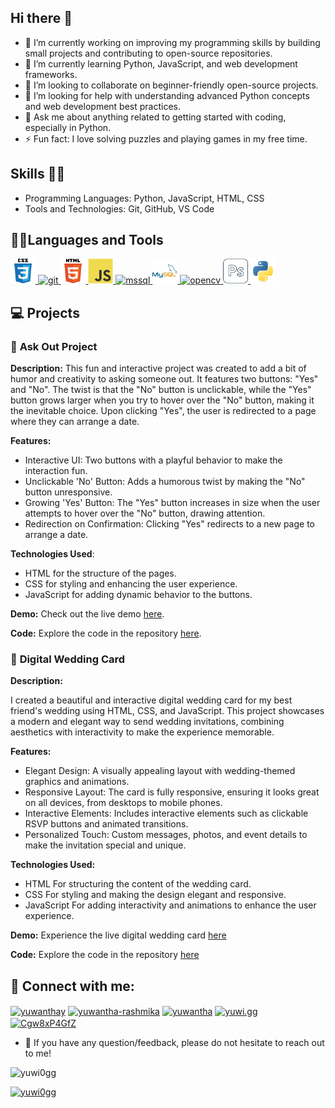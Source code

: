 ## Hi there 👋

- 🔭 I’m currently working on improving my programming skills by building small projects and contributing to open-source repositories.
- 🌱 I’m currently learning Python, JavaScript, and web development frameworks.
- 👯 I’m looking to collaborate on beginner-friendly open-source projects.
- 🤔 I’m looking for help with understanding advanced Python concepts and web development best practices.
- 💬 Ask me about anything related to getting started with coding, especially in Python.
- ⚡ Fun fact: I love solving puzzles and playing games in my free time.

## Skills 🤹‍♀️

- Programming Languages: Python, JavaScript, HTML, CSS
- Tools and Technologies: Git, GitHub, VS Code

## 🧑‍💻Languages and Tools

<p align="left"> <a href="https://www.w3schools.com/css/" target="_blank" rel="noreferrer"> <img src="https://raw.githubusercontent.com/devicons/devicon/master/icons/css3/css3-original-wordmark.svg" alt="css3" width="40" height="40"/> </a> <a href="https://git-scm.com/" target="_blank" rel="noreferrer"> <img src="https://www.vectorlogo.zone/logos/git-scm/git-scm-icon.svg" alt="git" width="40" height="40"/> </a> <a href="https://www.w3.org/html/" target="_blank" rel="noreferrer"> <img src="https://raw.githubusercontent.com/devicons/devicon/master/icons/html5/html5-original-wordmark.svg" alt="html5" width="40" height="40"/> </a> <a href="https://developer.mozilla.org/en-US/docs/Web/JavaScript" target="_blank" rel="noreferrer"> <img src="https://raw.githubusercontent.com/devicons/devicon/master/icons/javascript/javascript-original.svg" alt="javascript" width="40" height="40"/> </a> <a href="https://www.microsoft.com/en-us/sql-server" target="_blank" rel="noreferrer"> <img src="https://www.svgrepo.com/show/303229/microsoft-sql-server-logo.svg" alt="mssql" width="40" height="40"/> </a> <a href="https://www.mysql.com/" target="_blank" rel="noreferrer"> <img src="https://raw.githubusercontent.com/devicons/devicon/master/icons/mysql/mysql-original-wordmark.svg" alt="mysql" width="40" height="40"/> </a> <a href="https://opencv.org/" target="_blank" rel="noreferrer"> <img src="https://www.vectorlogo.zone/logos/opencv/opencv-icon.svg" alt="opencv" width="40" height="40"/> </a> <a href="https://www.photoshop.com/en" target="_blank" rel="noreferrer"> <img src="https://raw.githubusercontent.com/devicons/devicon/master/icons/photoshop/photoshop-line.svg" alt="photoshop" width="40" height="40"/> </a> <a href="https://www.python.org" target="_blank" rel="noreferrer"> <img src="https://raw.githubusercontent.com/devicons/devicon/master/icons/python/python-original.svg" alt="python" width="40" height="40"/> </a> </p>


## 💻 Projects

### 🥳 **Ask Out Project** 

**Description:**
This fun and interactive project was created to add a bit of humor and creativity to asking someone out. It features two buttons: "Yes" and "No". The twist is that the "No" button is unclickable, while the "Yes" button grows larger when you try to hover over the "No" button, making it the inevitable choice. Upon clicking "Yes", the user is redirected to a page where they can arrange a date.

**Features:**

- Interactive UI: Two buttons with a playful behavior to make the interaction fun.
- Unclickable 'No' Button: Adds a humorous twist by making the "No" button unresponsive.
- Growing 'Yes' Button: The "Yes" button increases in size when the user attempts to hover over the "No" button, drawing attention.
- Redirection on Confirmation: Clicking "Yes" redirects to a new page to arrange a date.

**Technologies Used**:

- HTML for the structure of the pages.
- CSS for styling and enhancing the user experience.
- JavaScript for adding dynamic behavior to the buttons.

**Demo:**
Check out the live demo [here](https://askyourpartner.netlify.app).

**Code:**
Explore the code in the repository [here](https://github.com/Yuwi0gg/Ask-Out-by-TheFlakka).


### 💌 **Digital Wedding Card**

**Description:**

I created a beautiful and interactive digital wedding card for my best friend's wedding using HTML, CSS, and JavaScript. This project showcases a modern and elegant way to send wedding invitations, combining aesthetics with interactivity to make the experience memorable.

**Features:**

- Elegant Design: A visually appealing layout with wedding-themed graphics and animations.
- Responsive Layout: The card is fully responsive, ensuring it looks great on all devices, from desktops to mobile phones.
- Interactive Elements: Includes interactive elements such as clickable RSVP buttons and animated transitions.
- Personalized Touch: Custom messages, photos, and event details to make the invitation special and unique.

**Technologies Used:**

- HTML For structuring the content of the wedding card.
- CSS For styling and making the design elegant and responsive.
- JavaScript For adding interactivity and animations to enhance the user experience.

**Demo:**
Experience the live digital wedding card [here](https://ryanwedsshainny.netlify.app)

**Code:**
Explore the code in the repository [here](https://github.com/Yuwi0gg/Wedding)


## 🤝 Connect with me:

<p align="left">
<a href="https://twitter.com/yuwanthay" target="blank"><img align="center" src="https://raw.githubusercontent.com/rahuldkjain/github-profile-readme-generator/master/src/images/icons/Social/twitter.svg" alt="yuwanthay" height="30" width="40" /></a>
<a href="https://linkedin.com/in/yuwantha-rashmika" target="blank"><img align="center" src="https://raw.githubusercontent.com/rahuldkjain/github-profile-readme-generator/master/src/images/icons/Social/linked-in-alt.svg" alt="yuwantha-rashmika" height="30" width="40" /></a>
<a href="https://fb.com/yuwantha" target="blank"><img align="center" src="https://raw.githubusercontent.com/rahuldkjain/github-profile-readme-generator/master/src/images/icons/Social/facebook.svg" alt="yuwantha" height="30" width="40" /></a>
<a href="https://instagram.com/yuwi.gg" target="blank"><img align="center" src="https://raw.githubusercontent.com/rahuldkjain/github-profile-readme-generator/master/src/images/icons/Social/instagram.svg" alt="yuwi.gg" height="30" width="40" /></a>
<a href="https://discord.gg/Cgw8xP4GfZ" target="blank"><img align="center" src="https://raw.githubusercontent.com/rahuldkjain/github-profile-readme-generator/master/src/images/icons/Social/discord.svg" alt="Cgw8xP4GfZ" height="30" width="40" /></a>
</p>

- 💬 If you have any question/feedback, please do not hesitate to reach out to me!


<p align="left"> <img src="https://komarev.com/ghpvc/?username=yuwi0gg&label=Profile%20views&color=0e75b6&style=flat" alt="yuwi0gg" /> </p>

<p align="left"> <a href="https://github.com/ryo-ma/github-profile-trophy"><img src="https://github-profile-trophy.vercel.app/?username=yuwi0gg" alt="yuwi0gg" /></a> </p>
